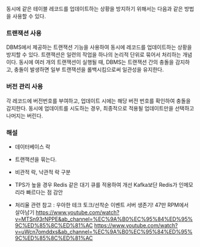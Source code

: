 동시에 같은 테이블 레코드를 업데이트하는 상황을 방지하기 위해서는 다음과 같은 방법을 사용할 수 있다.

### 트랜잭션 사용
DBMS에서 제공하는 트랜잭션 기능을 사용하여 동시에 레코드를 업데이트하는 상황을 방지할 수 있다. 트랜잭션은 일련의 작업을 하나의
논리적 단위로 묶어서 처리하는 개념이다. 동시에 여러 개의 트랜잭션이 실행될 때, DBMS는 트랜잭션 간의 충돌을 감지하고, 충돌이
발생하면 일부 트랜잭션을 롤백시킴으로써 일관성을 유지한다.

### 버전 관리 사용
각 레코드에 버전번호를 부여하고, 업데이트 시에는 해당 버전 번호를 확인하여 충돌을 감지한다.
동시에 업데이트를 시도하는 경우, 최종적으로 적용될 업데이트만을 선택하고 나머지는 버린다.


### 해설
- 데이터베이스 락
- 트랜잭션을 묶는다.
- 비관적 락, 낙관적 락 구분
- TPS가 높을 경우 Redis 같은 대기 큐를 적용하여 개선
  Kafka보단 Redis가 인메모리라 빠르다는 점 감안

- 처리율 관련 참고 : 우아한 테크 토크/선착순 이벤트 서버 생존기! 47만 RPM에서 살아남기
  https://www.youtube.com/watch?v=MTSn93rNPPE&ab_channel=%EC%9A%B0%EC%95%84%ED%95%9C%ED%85%8C%ED%81%AC
  https://www.youtube.com/watch?v=uWcn7omddxs&ab_channel=%EC%9A%B0%EC%95%84%ED%95%9C%ED%85%8C%ED%81%AC

  
